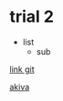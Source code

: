 # trial 2


* list
     * sub


[link git](https://github.com/akiva232/trial2)


[akiva]( https://akiva232.github.io/trial2/akiva2.html)
     